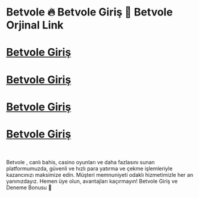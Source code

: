 # Betvole 🔥 Betvole Giriş  💫 Betvole Orjinal Link


# [Betvole Giriş ](https://cutt.ly/Erwus6RK)
# [Betvole Giriş ](https://cutt.ly/Erwus6RK)
# [Betvole Giriş ](https://cutt.ly/Erwus6RK)
# [Betvole Giriş ](https://cutt.ly/Erwus6RK)
<br>

Betvole , canlı bahis, casino oyunları ve daha fazlasını sunan platformumuzda, güvenli ve hızlı para yatırma ve çekme işlemleriyle kazancınızı maksimize edin. Müşteri memnuniyeti odaklı hizmetimizle her an yanınızdayız. Hemen üye olun, avantajları kaçırmayın! Betvole Giriş ve Deneme Bonusu 🚀

